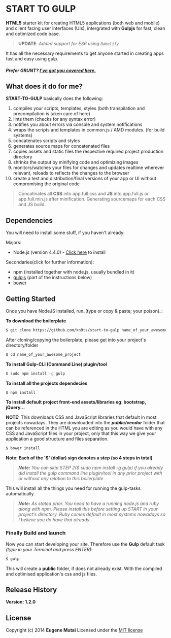 # START TO GULP

__HTML5__ starter kit for creating HTML5 applications (both web and mobile) and client facing user interfaces (UIs), 
intergrated with __Gulpjs__ for fast, clean and optimized code base.

> __UPDATE__: *Added support for ES6 using `Babelify`*

It has all the necessary requirements to get anyone started in creating apps fast and easy using gulp.

##### Prefer __GRUNT__? [I've got you covered here.](http://github.com/kn9ts/start-to-grunt)

## What does it do for me?

__START-TO-GULP__ basically does the following:

1. compiles your scripts, templates, styles (both transpilation and precompilation is taken care of here)
2. lints them (checks for any syntax error)
3. notifies you about errors via console and system notifications
4. wraps the scripts and templates in common.js / AMD modules. (for build systems)
5. concatenates scripts and styles
6. generates source maps for concatenated files
7. copies assets and static files the respective required project production directory
8. shrinks the output by minifying code and optimizing images
9. monitors/watches your files for changes and updates realtime wherever relevant, reloads to reflects the changes to the browser
10. create a test and distribution/final versions of your app or UI without compromising the original code

> Concatinates all __CSS__ into app.full.css and __JS__ into app.full.js or app.full.min.js after minification. Generating
 sourcemaps for each CSS and JS build.

## Dependencies

You will need to install some stuff, if you haven't already:

Majors:

* Node.js (version 4.4.0) - [Click here](http://nodejs.org) to install

Secondaries(click for further information):

* npm (installed together with node.js, usually bundled in it)
* [gulpjs](http://gulpjs.com) (part of the instructions below)
* [bower](http://bower.io)

## Getting Started
Once you have NodeJS installed, run_(type or copy & paste; your poison)_:

__To download the boilerplate__

```bash
$ git clone https://github.com/kn9ts/start-to-gulp name_of_your_awesome_project
```

After cloning/copying the boilerplate, please get into your project's directory/folder

```bash
$ cd name_of_your_awesome_project
```

__To install Gulp-CLI (Command Line) plugin/tool__

```bash
$ sudo npm install -g gulp
```

__To install all the projects dependecies__

```bash
$ npm install
```

__To install default project front-end assets/libraries eg. bootstrap, jQuery...__

__NOTE:__ This downloads CSS and JavaScript libraries that default in most projects nowadays.
They are downloaded into the *__public/vendor__* folder that can be referenced in the HTML you are
editing as you would have with any CSS and JavaScript files in your project, only that this way we
give your application a good structure and files separation.

```bash
$ bower install
```

__Note: Each of the '$' (dollar) sign denotes a step (so 4 steps in total)__

> *__Note:__ You can skip STEP 2($ sudo npm install -g gulp) if you already did install the gulp command line plugin/tool in any prior project with or without any relation to this boilerplate*

This will install all the things you need for running the gulp-tasks automatically.

> *__Note:__ As stated prior. You need to have a running node.js and ruby along with npm. Please install this before setting up START in your project's directory. Ruby comes default in most systems nowadays so I believe you do have that already.*

### Finally Build and launch

Now you can start developing your site. Therefore use the __Gulp__ default task _(type in your Terminal and press ENTER)_:

```bash
$ gulp
```

This will create a __public__ folder, if does not already exist. With the compiled and optimised application's css and js files.

## Release History
__Version: 1.2.0__

## License
Copyright (c) 2014 __Eugene Mutai__
Licensed under the [MIT license](http://mit-license.org/)
